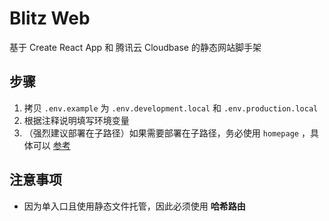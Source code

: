 # Blitz Web

基于 Create React App 和 腾讯云 Cloudbase 的静态网站脚手架

## 步骤

1. 拷贝 `.env.example` 为 `.env.development.local` 和 `.env.production.local`
2. 根据注释说明填写环境变量
3. （强烈建议部署在子路径）如果需要部署在子路径，务必使用 `homepage` ，具体可以 [参考](https://create-react-app.dev/docs/deployment/#building-for-relative-paths)

## 注意事项

+ 因为单入口且使用静态文件托管，因此必须使用 **哈希路由**
